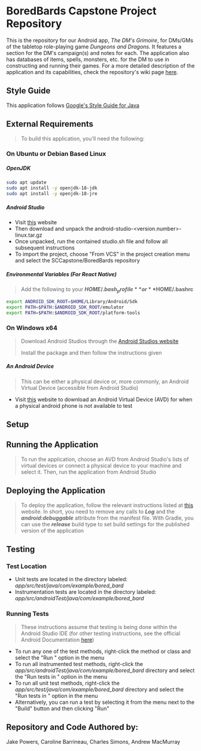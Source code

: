 # BoredBards Capstone Project Repository

This is the repository for our Android app, _The DM's Grimoire_, for DMs/GMs of the tabletop role-playing game _Dungeons and Dragons_. It features a section for the DM's campaign(s) and notes for each. The application also has databases of items, spells, monsters, etc. for the DM to use in constructing and running their games. For a more detailed description of the application and its capabilities, check the repository's wiki page [here](https://github.com/SCCapstone/BoredBards/wiki).

## Style Guide
This application follows [Google's Style Guide for Java](https://google.github.io/styleguide/javaguide.html)

## External Requirements
> To build this application, you'll need the following:
### On Ubuntu or Debian Based Linux
##### OpenJDK
```sh
sudo apt update
sudo apt install -y openjdk-18-jdk
sudo apt install -y openjdk-18-jre
```
##### Android Studio
* Visit [this](https://developer.android.com/studio/index.html#downloads) website
* Then download and unpack the android-studio-<version.number>-linux.tar.gz
* Once unpacked, run the contained studio.sh file and follow all subsequent instructions
* To import the project, choose "From VCS" in the project creation menu and select the SCCapstone/BoredBards repository

##### Environmental Variables (For React Native)
> Add the following to your **$HOME/.bash_profile** or **$HOME/.bashrc**
```sh
export ANDROID_SDK_ROOT=$HOME/Library/Android/Sdk
export PATH=$PATH:$ANDROID_SDK_ROOT/emulator
export PATH=$PATH:$ANDROID_SDK_ROOT/platform-tools
```

### On Windows x64
> Download Android Studios through the [Android Studios website](https://developer.android.com/studio?gclid=Cj0KCQjw48OaBhDWARIsAMd966C3-36dorjYTl49utxjZVQB-1tlXhZzmWTdbtlbZcCPWcbVX_C2B5MaAooNEALw_wcB&gclsrc=aw.ds#downloads)
>
> Install the package and then follow the instructions given

##### An Android Device
> This can be either a physical device or, more commonly, an Android Virtual Device (accessible from Android Studio)
* Visit [this](https://developers.foxit.com/developer-hub/document/create-an-emulator-for-testing-in-android-studio/) website to download an Android Virtual Device (AVD) for when a physical android phone is not available to test

## Setup

## Running the Application
> To run the application, choose an AVD from Android Studio's lists of virtual devices or connect a physical device to your machine and select it. Then, run the application from Android Studio

## Deploying the Application
> To deploy the application, follow the relevant instructions listed at [this](https://developer.android.com/studio/publish) website. In short, you need to remove any calls to **_Log_** and the **_android:debuggable_** attribute from the manifest file. With Gradle, you can use the **_release_** build type to set build settings for the published version of the application

## Testing
### Test Location
* Unit tests are located in the directory labeled: *_app/src/test/java/com/example/bored_bard_*
* Instrumentation tests are located in the directory labeled: *_app/src/androidTest/java/com/example/bored_bard_*

### Running Tests
> These instructions assume that testing is being done within the Android Studio IDE (for other testing instructions, see the official Android Documentation [here](https://developer.android.com/training/testing/fundamentals))
* To run any one of the test methods, right-click the method or class and select the "Run <test name>" option in the menu
* To run all instrumented test methods, right-click the *_app/src/androidTest/java/com/example/bored_bard_* directory and select the "Run tests in <directory name>" option in the menu
* To run all unit test methods, right-click the *_app/src/test/java/com/example/bored_bard_* directory and select the "Run tests in <directory name>" option in the menu
* Alternatively, you can run a test by selecting it from the menu next to the "Build" button and then clicking "Run"

## Repository and Code Authored by: 
Jake Powers, Caroline Barrineau, Charles Simons, Andrew MacMurray
